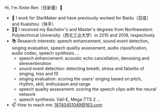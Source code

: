Hi, I'm Xinlei Ren（任新蕾）👋

- 🍞 I work for StarMaker and have previously worked for Baidu（百度）and Kuaishou（快手）
- 👨‍🎓 I received my Bachelor's and Master's degrees from Northwestern Polytechnical University（西北工业大学）in 2015 and 2018, respectively
- 📚 Research interests: speech enhancement, sound event detection, singing evaluation, speech quality assessment, audio classification, audio codec, speech synthesis ...
   - speech enhancement: acoustic echo cancellation, denoising and dereverberation
   - sound event detection: detecting breath, stress and falsetto of singing, hiss and f0
   - singing evaluation: scoring the users' singing based on pitch, rhythm, skill, enthusiasm and range
   - speech quality assessment: scoring the speech clips with the neural network
   - speech synthesis: Vall-E, Mega-TTS 2 ...
- 📫 How to reach me: 18740451049@163.com
<!--
- 🔗 More information about me:-->
